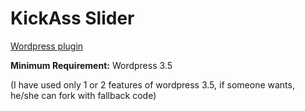 # KickAss Slider 
[Wordpress plugin](https://github.com/jashwant/kickass-slider)

**Minimum Requirement:** Wordpress 3.5

(I have used only 1 or 2 features of wordpress 3.5, if someone wants, he/she can fork with fallback code)